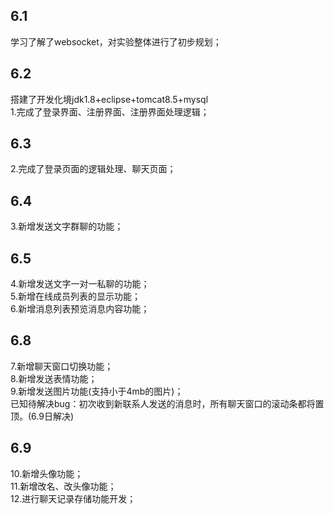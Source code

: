 ## 6.1
学习了解了websocket，对实验整体进行了初步规划；  
## 6.2
搭建了开发化境jdk1.8+eclipse+tomcat8.5+mysql  
1.完成了登录界面、注册界面、注册界面处理逻辑；  
## 6.3
2.完成了登录页面的逻辑处理、聊天页面；  
## 6.4
3.新增发送文字群聊的功能；  
## 6.5
4.新增发送文字一对一私聊的功能；  
5.新增在线成员列表的显示功能；  
6.新增消息列表预览消息内容功能；  
## 6.8
7.新增聊天窗口切换功能；  
8.新增发送表情功能；  
9.新增发送图片功能(支持小于4mb的图片)；  
已知待解决bug：初次收到新联系人发送的消息时，所有聊天窗口的滚动条都将置顶。(6.9日解决)  
## 6.9
10.新增头像功能；  
11.新增改名、改头像功能；  
12.进行聊天记录存储功能开发；  